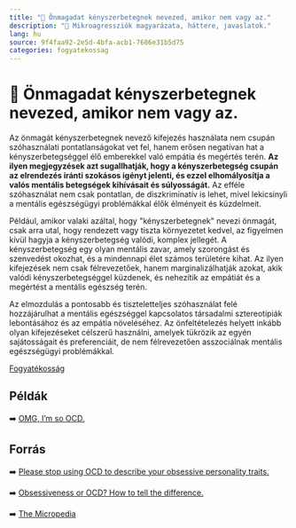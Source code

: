 ```yaml
---
title: "🚫 Önmagadat kényszerbetegnek nevezed, amikor nem vagy az."
description: "🚫 Mikroagressziók magyarázata, háttere, javaslatok."
lang: hu
source: 9f4faa92-2e5d-4bfa-acb1-7606e31b5d75
categories: fogyatekossag
---
```


<div class="wiki-content agression-title">

# 🚫 Önmagadat kényszerbetegnek nevezed, amikor nem vagy az.

Az önmagát kényszerbetegnek nevező kifejezés használata nem csupán szóhasználati pontatlanságokat vet fel, hanem erősen negatívan hat a kényszerbetegséggel élő emberekkel való empátia és megértés terén. **Az ilyen megjegyzések azt sugallhatják, hogy a kényszerbetegség csupán az elrendezés iránti szokásos igényt jelenti, és ezzel elhomályosítja a valós mentális betegségek kihívásait és súlyosságát.** Az efféle szóhasználat nem csak pontatlan, de diszkriminatív is lehet, mivel lekicsinyli a mentális egészségügyi problémákkal élők élményeit és küzdelmeit.

Például, amikor valaki azáltal, hogy "kényszerbetegnek" nevezi önmagát, csak arra utal, hogy rendezett vagy tiszta környezetet kedvel, az figyelmen kívül hagyja a kényszerbetegség valódi, komplex jellegét. A kényszerbetegség egy olyan mentális zavar, amely szorongást és szenvedést okozhat, és a mindennapi élet számos területére kihat. Az ilyen kifejezések nem csak félrevezetőek, hanem marginalizálhatják azokat, akik valódi kényszerbetegséggel küzdenek, és nehezítik az empátiát és a megértést a mentális egészség terén.

Az elmozdulás a pontosabb és tiszteletteljes szóhasználat felé hozzájárulhat a mentális egészséggel kapcsolatos társadalmi sztereotípiák lebontásához és az empátia növeléséhez. Az önfeltételezés helyett inkább olyan kifejezéseket célszerű használni, amelyek tükrözik az egyén sajátosságait és preferenciáit, de nem félrevezetően asszociálnak mentális egészségügyi problémákkal.


<div class="categories">

[Fogyatékosság](/#/entry?id=fogyatekossag)

</div>

## Példák

➡️ [OMG, I’m so OCD.](https://www.nami.org/Blogs/NAMI-Blog/October-2015/OMG,-I’m-So-OCD)

## Forrás

➡️ [Please stop using OCD to describe your obsessive personality traits.](https://metro.co.uk/2017/10/11/please-stop-using-ocd-to-describe-your-obsessive-personality-traits-6989699/)

➡️ [Obsessiveness or OCD? How to tell the difference.](https://www.everydayhealth.com/ocd/are-you-simply-obsessive-or-do-you-have-obsessive-compulsive-disorder/ )

➡️ [The Micropedia](https://www.themicropedia.org/)


</div>